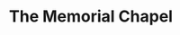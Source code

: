---
  title: The Memorial Chapel
  description: The ‘new’ College Chapel completed in 1956.
  latitude: -26.173131
  longitude: 28.076051
  cards:
    - poi-023-card-001.md
    - poi-023-card-002.md
    - poi-023-card-003.md
    - poi-023-card-004.md
    - poi-023-card-005.md
    - poi-023-card-006.md
---